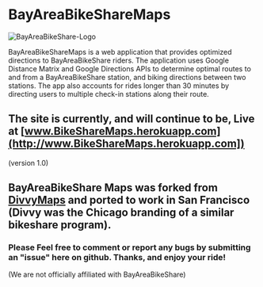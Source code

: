 # BayAreaBikeShareMaps 
![BayAreaBikeShare-Logo](app/assets/images/touch-icon-ipad-retina-precomposed.png)

BayAreaBikeShareMaps is a web application that provides optimized directions to BayAreaBikeShare riders. The application uses Google Distance Matrix and Google Directions APIs to determine optimal routes to and from a BayAreaBikeShare station, and biking directions between two stations. The app also accounts for rides longer than 30 minutes by directing users to multiple check-in stations along their route.

## The site is currently, and will continue to be, Live at [www.BikeShareMaps.herokuapp.com](http://www.BikeShareMaps.herokuapp.com])
(version 1.0)

## BayAreaBikeShare Maps was forked from [DivvyMaps](http://divvymaps.com) and ported to work in San Francisco (Divvy was the Chicago branding of a similar bikeshare program).

### Please Feel free to comment or report any bugs by submitting an "issue" here on github. Thanks, and enjoy your ride!

(We are not officially affiliated with BayAreaBikeShare)
